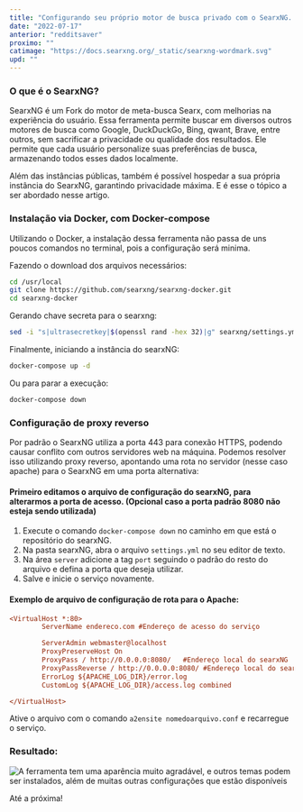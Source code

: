 ```yaml
---
title: "Configurando seu próprio motor de busca privado com o SearxNG. Chega da invasão de privacidade do Google."
date: "2022-07-17"
anterior: "redditsaver"
proximo: ""
catimage: "https://docs.searxng.org/_static/searxng-wordmark.svg"
upd: ""
---
```


### O que é o SearxNG?
SearxNG é um Fork do motor de meta-busca Searx, com melhorias na experiência do usuário.
Essa ferramenta permite buscar em diversos outros motores de busca como Google, DuckDuckGo, Bing, qwant, Brave, entre outros, sem sacrificar a privacidade ou qualidade dos resultados. Ele permite que cada usuário personalize suas preferências de busca, armazenando todos esses dados localmente.

Além das instâncias públicas, também é possível hospedar a sua própria instância do SearxNG, garantindo privacidade máxima. E é esse o tópico a ser abordado nesse artigo.


### Instalação via Docker, com Docker-compose
Utilizando o Docker, a instalação dessa ferramenta não passa de uns poucos comandos no terminal, pois a configuração será minima.

Fazendo o download dos arquivos necessários:
```bash
cd /usr/local
git clone https://github.com/searxng/searxng-docker.git
cd searxng-docker
```
Gerando chave secreta para o searxng:

```bash
sed -i "s|ultrasecretkey|$(openssl rand -hex 32)|g" searxng/settings.yml
```

Finalmente, iniciando a instância do searxNG:

```bash
docker-compose up -d
```

Ou para parar a execução:

```bash
docker-compose down
```


### Configuração de proxy reverso

Por padrão o SearxNG utiliza a porta 443 para conexão HTTPS, podendo causar conflito com outros servidores web na máquina. Podemos resolver isso utilizando proxy reverso, apontando uma rota no servidor (nesse caso apache) para o SearxNG em uma porta alternativa:

#### Primeiro editamos o arquivo de configuração do searxNG, para alterarmos a porta de acesso. (Opcional caso a porta padrão 8080 não esteja sendo utilizada)
1. Execute o comando ```docker-compose down``` no caminho em que está o repositório do searxNG.
2. Na pasta searxNG, abra o arquivo ```settings.yml``` no seu editor de texto.
3. Na área ```server``` adicione a tag ```port``` seguindo o padrão do resto do arquivo e defina a porta que deseja utilizar.
4. Salve e inicie o serviço novamente.

#### Exemplo de arquivo de configuração de rota para o Apache:
```ini
<VirtualHost *:80>
        ServerName endereco.com #Endereço de acesso do serviço

        ServerAdmin webmaster@localhost
        ProxyPreserveHost On
        ProxyPass / http://0.0.0.0:8080/   #Endereço local do searxNG
        ProxyPassReverse / http://0.0.0.0:8080/ #Endereço local do searxNG
        ErrorLog ${APACHE_LOG_DIR}/error.log
        CustomLog ${APACHE_LOG_DIR}/access.log combined

</VirtualHost>
```
Ative o arquivo com o comando ```a2ensite nomedoarquivo.conf``` e recarregue o serviço.

### Resultado:

![A ferramenta tem uma aparência muito agradável, e outros temas podem ser instalados, além de muitas outras configurações que estão disponíveis](https://fortmea.tech/images/searx.png "A ferramenta tem uma aparência muito agradável, e outros temas podem ser instalados, além de muitas outras configurações que estão disponíveis")

Até a próxima!